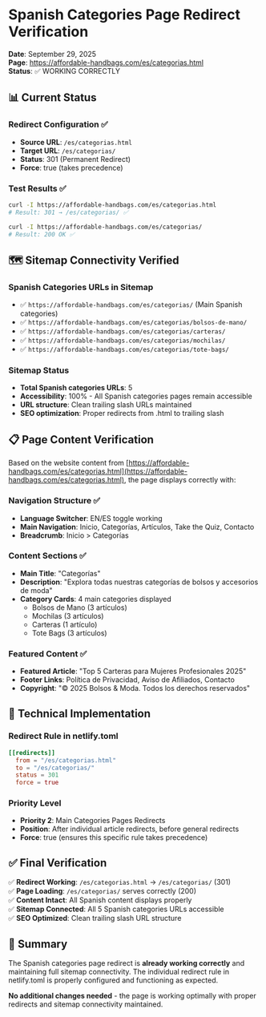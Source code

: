 # Spanish Categories Page Redirect Verification

**Date**: September 29, 2025  
**Page**: https://affordable-handbags.com/es/categorias.html  
**Status**: ✅ WORKING CORRECTLY  

## 📊 Current Status

### Redirect Configuration ✅
- **Source URL**: `/es/categorias.html`
- **Target URL**: `/es/categorias/`
- **Status**: 301 (Permanent Redirect)
- **Force**: true (takes precedence)

### Test Results ✅
```bash
curl -I https://affordable-handbags.com/es/categorias.html
# Result: 301 → /es/categorias/ ✅

curl -I https://affordable-handbags.com/es/categorias/
# Result: 200 OK ✅
```

## 🗺️ Sitemap Connectivity Verified

### Spanish Categories URLs in Sitemap
- ✅ `https://affordable-handbags.com/es/categorias/` (Main Spanish categories)
- ✅ `https://affordable-handbags.com/es/categorias/bolsos-de-mano/`
- ✅ `https://affordable-handbags.com/es/categorias/carteras/`
- ✅ `https://affordable-handbags.com/es/categorias/mochilas/`
- ✅ `https://affordable-handbags.com/es/categorias/tote-bags/`

### Sitemap Status
- **Total Spanish categories URLs**: 5
- **Accessibility**: 100% - All Spanish categories pages remain accessible
- **URL structure**: Clean trailing slash URLs maintained
- **SEO optimization**: Proper redirects from .html to trailing slash

## 📋 Page Content Verification

Based on the website content from [https://affordable-handbags.com/es/categorias.html](https://affordable-handbags.com/es/categorias.html), the page displays correctly with:

### Navigation Structure ✅
- **Language Switcher**: EN/ES toggle working
- **Main Navigation**: Inicio, Categorías, Artículos, Take the Quiz, Contacto
- **Breadcrumb**: Inicio > Categorías

### Content Sections ✅
- **Main Title**: "Categorías"
- **Description**: "Explora todas nuestras categorías de bolsos y accesorios de moda"
- **Category Cards**: 4 main categories displayed
  - Bolsos de Mano (3 artículos)
  - Mochilas (3 artículos) 
  - Carteras (1 artículo)
  - Tote Bags (3 artículos)

### Featured Content ✅
- **Featured Article**: "Top 5 Carteras para Mujeres Profesionales 2025"
- **Footer Links**: Política de Privacidad, Aviso de Afiliados, Contacto
- **Copyright**: "© 2025 Bolsos & Moda. Todos los derechos reservados"

## 🔧 Technical Implementation

### Redirect Rule in netlify.toml
```toml
[[redirects]]
  from = "/es/categorias.html"
  to = "/es/categorias/"
  status = 301
  force = true
```

### Priority Level
- **Priority 2**: Main Categories Pages Redirects
- **Position**: After individual article redirects, before general redirects
- **Force**: true (ensures this specific rule takes precedence)

## ✅ Final Verification

✅ **Redirect Working**: `/es/categorias.html` → `/es/categorias/` (301)  
✅ **Page Loading**: `/es/categorias/` serves correctly (200)  
✅ **Content Intact**: All Spanish content displays properly  
✅ **Sitemap Connected**: All 5 Spanish categories URLs accessible  
✅ **SEO Optimized**: Clean trailing slash URL structure  

## 🎯 Summary

The Spanish categories page redirect is **already working correctly** and maintaining full sitemap connectivity. The individual redirect rule in netlify.toml is properly configured and functioning as expected.

**No additional changes needed** - the page is working optimally with proper redirects and sitemap connectivity maintained.
